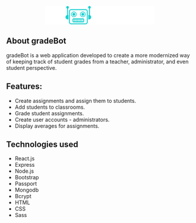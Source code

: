 
<div align="center">

![Our logo image](./client/src/assets/img/logo/logo.png)

</div>

## About gradeBot

gradeBot is a web application developed to create a more modernized way of keeping track of student grades from a teacher, administrator, and even student perspective.

## Features:

- Create assignments and assign them to students.
- Add students to classrooms.
- Grade student assignments.
- Create user accounts - administrators.
- Display averages for assignments.

## Technologies used

* React.js
* Express
* Node.js
* Bootstrap
* Passport
* Mongodb
* Bcrypt
* HTML
* CSS
* Sass

